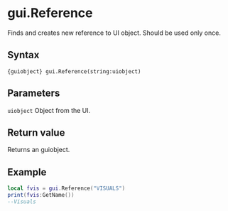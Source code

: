 # gui.Reference
Finds and creates new reference to UI object. Should be used only once.

## Syntax
```
{guiobject} gui.Reference(string:uiobject)
```

## Parameters
```uiobject``` Object from the UI.


## Return value
Returns an guiobject.

## Example
```lua
local fvis = gui.Reference("VISUALS")
print(fvis:GetName())
--Visuals
```
